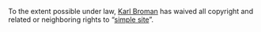 To the extent possible under law,
[Karl Broman](https://github.com/kbroman)
has waived all copyright and related or neighboring rights to
&ldquo;[simple site](https://github.com/kbeflo/evilportals)&rdquo;.
<br/>

